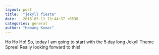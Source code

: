 ```yaml
---
layout: post
title:  "jekyll fiesta"
date:   2016-05-11 13:44:37 +0530
categories: general
author: "Hemang Kumar"
---
```


<span class="firstletter">H</span>o Ho Ho! So, today I am going to start with the 5 day long Jekyll Theme Spree!
Really looking forward to this! <i class="fa fa-smile"></i>
